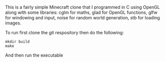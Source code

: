 This is a fairly simple Minecraft clone that I programmed in C using OpenGL along with some libraries: cglm for maths, glad for OpenGL functions, glfw for windowing and input, noise for random world generation, stb for loading images.

To run first clone the git respository then do the following:
```
mkdir build
make
```
And then run the executable
